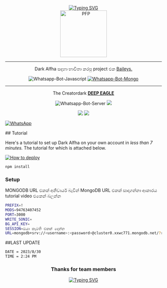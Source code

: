 
<div align="center">
 <a href="https://git.io/typing-svg"><img src="https://readme-typing-svg.demolab.com?font=Fira+Code&pause=1000&color=FF0000&background=642D2DAE&center=true&vCenter=true&width=435&lines=The+is+Dark+Alfha+WhatsApp+Use+Bot;Created+by++Deep+Eagle" alt="Typing SVG" /></a>
                                                                                                                                                                      </div>                                                                    
  <div align="center">
  <img src="https://i.ibb.co/frfFSTL/1691320469926.jpg" width="150" height="150" border="0" alt="PFP">

</div>



---

<p align="center"> Dark Alfha සදහා භාවිතා කරපු project එක
  <a href="https://github.com/Deep-Eagle/Baileys">Baileys.</a>
</p>

<p align="center">
  <img title="Whatsapp-Bot-Javascript" src="https://img.shields.io/badge/Javascript-363303?style=for-the-badge&logo=javascript&logoColor=c6c631"></img>
<a href="www.mongodb.com"> <img title="Whatsapp-Bot-Mongo" src="https://img.shields.io/badge/mongoDB-033604?style=for-the-badge&logo=mongodb&logoColor=47A248"></img> </a>
</p>

---

<p align="center">
  The Creatordark <a href="https://github.com/Deep-Eagle"><b> DEEP EAGLE </b></a>
</p>

<p align="center">
<img title="Whatsapp-Bot-Server" src="https://img.shields.io/badge/self hosting-3d1513?style=for-the-badge&logo=serverless&logoColor=FD5750"></img>
  <a href="https://railway.app/new/template"><img src="https://img.shields.io/badge/railway-3e164f?style=for-the-badge&logo=railway&logoColor=0B0D0E"></a>
</p>
<p align="center">
  <a href="https://heroku.com/deploy?template=https://github.com/Deep-Eagle/DARK-ALFHA_V2/tree/main"><img src="https://img.shields.io/badge/heroku-9d7acc?style=for-the-badge&logo=heroku&logoColor=430098"></a>
  <a href="https://repl.it/github/Deep-Eagle/DARK-ALFHA_V2"><img src="https://img.shields.io/badge/replit-253c99?style=for-the-badge&logo=replit&logoColor=F26207"></a>
</p>
<p><a href="https://chat.whatsapp.com/KcPuqvBcES9Iv65QYxkvPT" target="_blank"><img src="https://img.shields.io/badge/Whatsapp-%808080.svg?&style=flat-square&logo=Whatsapp&logoColor=white" alt="WhatsApp"></a></p>
## Tutorial

Here's a tutorial to set up Dark Alfha on your own account in *less than 7 minutes.* The tutorial for which is attached below.

[![How to deploy](https://img.shields.io/badge/How%20To-Deploy-red.svg?logo=Youtube)](https://youtu.be/ktpOhVyct9s)

```bash
npm install
```

### Setup

MONGODB URL එකක් අනිවාර්ය බැවින් MongoDB URL එකක් සාදාගන්නා ආකාරය tutorial video එකෙන් බලන්න

```bash
PREFIX=!
MODS=94763407452
PORT=3000
WRITE_SONIC=
BG_API_KEY=
SESSION=ඔයා කැමති එකක් දෙන්න
URL=mongodb+srv://<username>:<password>@cluster0.xxwc771.mongodb.net/?retryWrites=true&w=majority
```

##LAST UPDATE
```bash
DATE = 2023/8/30
TIME = 2:24 PM
```

<div align="center">

### Thanks for team members

<a href="https://git.io/typing-svg"><img src="https://readme-typing-svg.demolab.com?font=Fira+Code&duration=6000&pause=1000&color=43FF0D&background=5BFF0000&center=true&vCenter=true&multiline=true&width=435&height=120&lines=DARK+ALFHA+TEME;MR+Ruchira;MR++SayitamAnuwa;MR+Madusanka" alt="Typing SVG" /></a>
</div>
